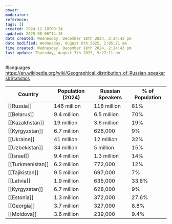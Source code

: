 ```yaml
---
power: 
moderator: 
reference: 
tags: []
created: 2024-12-18T09:24
updated: 2025-08-06T14:15
date created: Wednesday, December 18th 2024, 2:24:43 pm
date modified: Wednesday, August 6th 2025, 2:05:21 am
time created: Wednesday, December 18th 2024, 2:24:43 pm
last update: Thursday, August 7th 2025, 9:27:11 pm
---
```

#languages 
https://en.wikipedia.org/wiki/Geographical_distribution_of_Russian_speakers#Statistics

| Country          | Population (2024) | Russian Speakers | % of Population |
| ---------------- | ----------------- | ---------------- | --------------- |
| [[Russia]]       | 146 million       | 118 million      | 81%             |
| [[Belarus]]      | 9.4 million       | 6.5 million      | 70%             |
| [[Kazakhstan]]   | 19 million        | 3.6 million      | 19%             |
| [[Kyrgyzstan]]   | 6.7 million       | 628,000          | 9%              |
| [[Ukraine]]      | 41 million        | 12 million       | 32%             |
| [[Uzbekistan]]   | 34 million        | 5 million        | 15%             |
| [[Israel]]       | 9.4 million       | 1.3 million      | 14%             |
| [[Turkmenistan]] | 6.2 million       | 772,000          | 12%             |
| [[Tajikistan]]   | 9.5 million       | 697,000          | 7%              |
| [[Latvia]]       | 1.9 million       | 635,000          | 33.8%           |
| [[Kyrgyzstan]]   | 6.7 million       | 628,000          | 9%              |
| [[Estonia]]      | 1.3 million       | 372,000          | 27.6%           |
| [[Georgia]]      | 3.7 million       | 327,000          | 8.8%            |
| [[Moldova]]      | 3.6 million       | 239,000          | 9.4%            |


